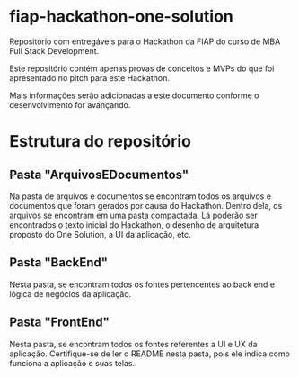 # fiap-hackathon-one-solution
Repositório com entregáveis para o Hackathon da FIAP do curso de MBA Full Stack Development.

Este repositório contém apenas provas de conceitos e MVPs do que foi apresentado no pitch para este Hackathon.

Mais informações serão adicionadas a este documento conforme o desenvolvimento for avançando.

##

# Estrutura do repositório

## Pasta "ArquivosEDocumentos"

Na pasta de arquivos e documentos se encontram todos os arquivos e documentos que foram gerados por causa do Hackathon. Dentro dela, os arquivos se encontram em uma pasta compactada. Lá poderão ser encontrados o texto inicial do Hackathon, o desenho de arquitetura proposto do One Solution, a UI da aplicação, etc.

## Pasta "BackEnd"

Nesta pasta, se encontram todos os fontes pertencentes ao back end e lógica de negócios da aplicação.

## Pasta "FrontEnd"

Nesta pasta, se encontram todos os fontes referentes a UI e UX da aplicação. Certifique-se de ler o README nesta pasta, pois ele indica como funciona a aplicação e suas telas.

##
